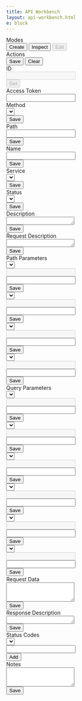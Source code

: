 ```yaml
---
title: API Workbench
layout: api-workbench.html
e: block
---
```


<form class="api-workbench">
  <div class="form-row">
    <div class="col-sm-3">
      <div class="form-row">
        <div class="col-sm-12">
          <label>Modes</label>
        </div>
      </div>
      <div class="form-row">
        <div class="form-group col">
          <div class="btn-group special" role="group">
            <button id="api-create-btn" type="button" class="btn btn-sm btn-dark">Create</button>
            <button id="api-inspect-btn" type="button" class="btn btn-sm btn-outline-dark">Inspect</button>
            <button id="api-edit-btn" type="button" class="btn btn-sm btn-outline-dark" disabled>Edit</button>
          </div>
        </div>
      </div>
    </div>
    <div class="col-sm-3">
      <div class="form-row">
        <div class="col-sm-12">
          <label>Actions</label>
        </div>
      </div>
      <div class="form-row">
        <div class="form-group col">
          <div class="btn-group special" role="group">
            <button id="api-save-btn" type="button" class="btn btn-sm btn-primary">Save</button>
            <button id="api-clear-btn" type="button" class="btn btn-sm btn-primary">Clear</button>
          </div>
        </div>
      </div>
    </div>
    <div class="col-sm-3">
      <div class="form-row">
        <div class="col-sm-12">
          <label>ID</label>
        </div>
      </div>
      <div class="form-row">
        <div class="form-group col">
          <input id="api-id-input" type="text" class="form-control form-control-sm" disabled>
        </div>
        <div class="form-group col-auto">
          <button id="api-get-btn" type="button" class="btn btn-sm btn-outline-primary" disabled>Get</button>
        </div>
      </div>
    </div>
    <div class="col-sm-3">
      <div class="form-row">
        <div class="col-sm-12">
          <label>Access Token</label>
        </div>
      </div>
      <div class="form-row">
        <div class="form-group col-12">
          <input id="aca-access-token" type="password" class="form-control form-control-sm" autocomplete='new-password'>
        </div>
      </div>
    </div>
  </div>
  <div class="form-row">
    <div class="col-sm-4">
      <div class="form-row">
        <div class="col-sm-12">
          <label>Method</label>
        </div>
      </div>
      <div class="form-row">
        <div class="form-group col">
          <select id="api-method-select" class="form-control form-control-sm"></select>
        </div>
        <div class="form-group col-auto edit-mode">
          <button id="api-method-btn" type="button" class="btn btn-sm btn-block btn-warning save">Save</button>
        </div>
      </div>
    </div>
    <div class="col-sm-8">
      <div class="form-row">
        <div class="col-sm-12">
          <label>Path</label>
        </div>
      </div>
      <div class="form-row">
        <div class="form-group col">
          <input id="api-path-input" type="text" class="form-control form-control-sm">
        </div>
        <div class="form-group col-auto edit-mode">
          <button id="api-path-btn" type="button" class="btn btn-sm btn-block btn-warning save">Save</button>
        </div>
      </div>
    </div>
  </div>
  <div class="form-row">
    <div class="col-sm-4">
      <div class="form-row">
        <div class="col-sm-12">
          <label>Name</label>
        </div>
      </div>
      <div class="form-row">
        <div class="form-group col">
          <input id="api-name-input" type="text" class="form-control form-control-sm">
        </div>
        <div class="form-group col-auto edit-mode">
          <button id="api-name-btn" type="button" class="btn btn-sm btn-block btn-warning save">Save</button>
        </div>
      </div>
    </div>
    <div class="col-sm-4">
      <div class="form-row">
        <div class="col-sm-12">
          <label>Service</label>
        </div>
      </div>
      <div class="form-row">
        <div class="form-group col">
          <select id="api-service-select" class="form-control form-control-sm"></select>
        </div>
        <div class="form-group col-auto edit-mode">
          <button id="api-service-btn" type="button" class="btn btn-sm btn-block btn-warning save">Save</button>
        </div>
      </div>
    </div>
    <div class="col-sm-4">
      <div class="form-row">
        <div class="col-sm-12">
          <label>Status</label>
        </div>
      </div>
      <div class="form-row">
        <div class="form-group col">
          <select id="api-status-select" class="form-control form-control-sm"></select>
        </div>
        <div class="form-group col-auto edit-mode">
          <button id="api-status-btn" type="button" class="btn btn-sm btn-block btn-warning save">Save</button>
        </div>
      </div>
    </div>
  </div>
  <div class="form-row"><div class="col-12"><label>Description</label></div></div>
  <div class="form-row">
    <div class="form-group col"><textarea id="api-description-textarea" class="form-control form-control-sm" rows="1"></textarea></div>
    <div class="form-group col-auto edit-mode"><button id="api-description-btn" type="button" class="btn btn-sm btn-block btn-warning save">Save</button></div>
  </div>
  <div class="form-row"><div class="col-12"><label>Request Description</label></div></div>
  <div class="form-row">
    <div class="form-group col"><textarea id="api-request-description-textarea" class="form-control form-control-sm" rows="1"></textarea></div>
    <div class="form-group col-auto edit-mode"><button id="api-request-description-btn" type="button" class="btn btn-sm btn-block btn-warning save">Save</button></div>
  </div>
  <div class="form-row"><div class="col-12"><label>Path Parameters</label></div></div>
  <div id="api-path-parameter-divs">
    <div class="form-row api-path-parameter-div">
      <div class="form-group col-sm-2"><select class="form-control form-control-sm path-parameters"></select></div>
      <div class="form-group col-sm-2"><input type="text" class="form-control form-control-sm type" disabled></div>
      <div class="form-group col-sm-4"><input type="text" class="form-control form-control-sm description"></div>
      <div class="form-group col-auto edit-mode"><button type="button" class="btn btn-sm btn-block btn-warning save">Save</button></div>
    </div>
    <div class="form-row api-path-parameter-div">
      <div class="form-group col-sm-2"><select class="form-control form-control-sm path-parameters"></select></div>
      <div class="form-group col-sm-2"><input type="text" class="form-control form-control-sm type" disabled></div>
      <div class="form-group col-sm-4"><input type="text" class="form-control form-control-sm description"></div>
      <div class="form-group col-auto edit-mode"><button type="button" class="btn btn-sm btn-block btn-warning save">Save</button></div>
    </div>
    <div class="form-row api-path-parameter-div">
      <div class="form-group col-sm-2"><select class="form-control form-control-sm path-parameters"></select></div>
      <div class="form-group col-sm-2"><input type="text" class="form-control form-control-sm type" disabled></div>
      <div class="form-group col-sm-4"><input type="text" class="form-control form-control-sm description"></div>
      <div class="form-group col-auto edit-mode"><button type="button" class="btn btn-sm btn-block btn-warning save">Save</button></div>
    </div>
    <div class="form-row api-path-parameter-div">
      <div class="form-group col-sm-2"><select class="form-control form-control-sm path-parameters"></select></div>
      <div class="form-group col-sm-2"><input type="text" class="form-control form-control-sm type" disabled></div>
      <div class="form-group col-sm-4"><input type="text" class="form-control form-control-sm description"></div>
      <div class="form-group col-auto edit-mode"><button type="button" class="btn btn-sm btn-block btn-warning save">Save</button></div>
    </div>
  </div>
  <div class="form-row"><div class="col-12"><label>Query Parameters</label></div></div>
  <div id="api-query-parameter-divs">
    <div class="form-row api-query-parameter-div">
      <div class="form-group col-sm-2"><select class="form-control form-control-sm query-parameters"></select></div>
      <div class="form-group col-sm-2"><input type="text" class="form-control form-control-sm type" disabled></div>
      <div class="form-group col-sm-4"><input type="text" class="form-control form-control-sm description"></div>
      <div class="form-group col-auto edit-mode"><button type="button" class="btn btn-sm btn-block btn-warning save">Save</button></div>
    </div>
    <div class="form-row api-query-parameter-div">
      <div class="form-group col-sm-2"><select class="form-control form-control-sm query-parameters"></select></div>
      <div class="form-group col-sm-2"><input type="text" class="form-control form-control-sm type" disabled></div>
      <div class="form-group col-sm-4"><input type="text" class="form-control form-control-sm description"></div>
      <div class="form-group col-auto edit-mode"><button type="button" class="btn btn-sm btn-block btn-warning save">Save</button></div>
    </div>
    <div class="form-row api-query-parameter-div">
      <div class="form-group col-sm-2"><select class="form-control form-control-sm query-parameters"></select></div>
      <div class="form-group col-sm-2"><input type="text" class="form-control form-control-sm type" disabled></div>
      <div class="form-group col-sm-4"><input type="text" class="form-control form-control-sm description"></div>
      <div class="form-group col-auto edit-mode"><button type="button" class="btn btn-sm btn-block btn-warning save">Save</button></div>
    </div>
    <div class="form-row api-query-parameter-div">
      <div class="form-group col-sm-2"><select class="form-control form-control-sm query-parameters"></select></div>
      <div class="form-group col-sm-2"><input type="text" class="form-control form-control-sm type" disabled></div>
      <div class="form-group col-sm-4"><input type="text" class="form-control form-control-sm description"></div>
      <div class="form-group col-auto edit-mode"><button type="button" class="btn btn-sm btn-block btn-warning save">Save</button></div>
    </div>
    <div class="form-row api-query-parameter-div">
      <div class="form-group col-sm-2"><select class="form-control form-control-sm query-parameters"></select></div>
      <div class="form-group col-sm-2"><input type="text" class="form-control form-control-sm type" disabled></div>
      <div class="form-group col-sm-4"><input type="text" class="form-control form-control-sm description"></div>
      <div class="form-group col-auto edit-mode"><button type="button" class="btn btn-sm btn-block btn-warning save">Save</button></div>
    </div>
    <div class="form-row api-query-parameter-div">
      <div class="form-group col-sm-2"><select class="form-control form-control-sm query-parameters"></select></div>
      <div class="form-group col-sm-2"><input type="text" class="form-control form-control-sm type" disabled></div>
      <div class="form-group col-sm-4"><input type="text" class="form-control form-control-sm description"></div>
      <div class="form-group col-auto edit-mode"><button type="button" class="btn btn-sm btn-block btn-warning save">Save</button></div>
    </div>
  </div>
  <div class="form-row"><div class="col-12"><label>Request Data</label></div></div>
  <div class="form-row">
    <div class="form-group col"><textarea id="api-request-data-textarea" class="form-control form-control-sm" rows="3"></textarea></div>
    <div class="form-group col-auto edit-mode"><button type="button" class="btn btn-sm btn-block btn-warning save">Save</button></div>
  </div>
  <div class="form-row"><div class="col-12"><label>Response Description</label></div></div>
  <div class="form-row">
    <div class="form-group col"><textarea id="api-response-description-textarea" class="form-control form-control-sm" rows="1"></textarea></div>
    <div class="form-group col-auto edit-mode"><button id="api-response-description-btn" type="button" class="btn btn-sm btn-block btn-warning save">Save</button></div>
  </div>
  <div class="form-row"><div class="col-12"><label>Status Codes</label></div></div>
    <div class="form-row">
      <div class="form-group col-sm-2"><select id="api-status-codes-select" class="form-control form-control-sm"></select></div>
      <div class="form-group col-sm-3"><input type="text" class="form-control form-control-sm text"></div>
      <div class="form-group col-auto edit-mode"><button type="button" class="btn btn-sm btn-block btn-success add">Add</button></div>
    </div>
    <div id="api-status-code-divs"></div>
  <div class="form-row"><div class="col-12"><label>Notes</label></div></div>
  <div class="form-row">
    <div class="form-group col"><textarea id="api-notes-textarea" class="form-control form-control-sm" rows="3"></textarea></div>
    <div class="form-group col-auto edit-mode"><button id="api-notes-btn" type="button" class="btn btn-sm btn-block btn-warning save">Save</button></div>
  </div>
</form>
